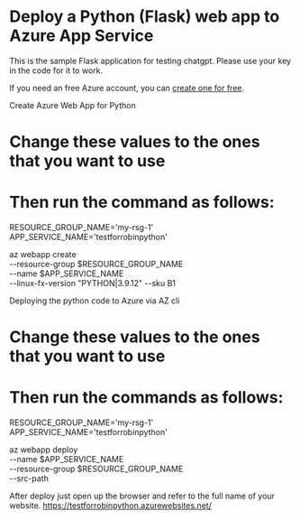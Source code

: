 # Deploy a Python (Flask) web app to Azure App Service 

This is the sample Flask application for testing chatgpt. Please use your key in the code for it to work.

If you need an free Azure account, you can [create one for free](https://azure.microsoft.com/en-us/free/).


Create Azure Web App for Python

# Change these values to the ones that you want to use 
# Then run the command as follows:

RESOURCE_GROUP_NAME='my-rsg-1'
APP_SERVICE_NAME='testforrobinpython'

az webapp create \
    --resource-group $RESOURCE_GROUP_NAME \
    --name $APP_SERVICE_NAME \
    --linux-fx-version "PYTHON|3.9.12" --sku B1

Deploying the python code to Azure via AZ cli

# Change these values to the ones that you want to use 
# Then run the commands as follows:

RESOURCE_GROUP_NAME='my-rsg-1'
APP_SERVICE_NAME='testforrobinpython'

az webapp deploy \
    --name $APP_SERVICE_NAME \
    --resource-group $RESOURCE_GROUP_NAME \
    --src-path <zip-file-path>

After deploy just open up the browser and refer to the full name of your website.
https://testforrobinpython.azurewebsites.net/


